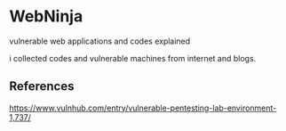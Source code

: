 # WebNinja
 vulnerable web applications and codes explained
 
 i collected codes and vulnerable machines from internet and blogs.
 
 ## References
 
 https://www.vulnhub.com/entry/vulnerable-pentesting-lab-environment-1,737/
